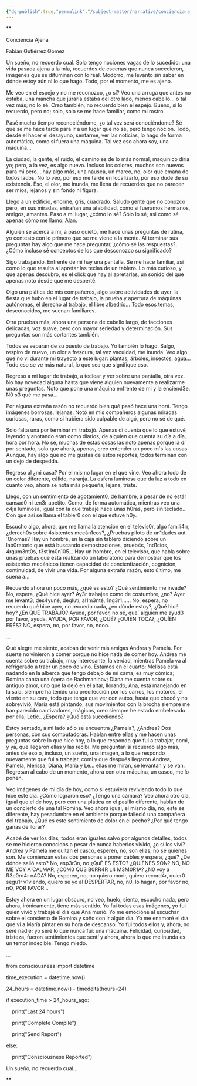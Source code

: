 ```yaml
---
{"dg-publish":true,"permalink":"/subject-matter/narrative/conciencia-ajena/"}
---
```


**

Conciencia Ajena

Fabián Gutiérrez Gómez

  

Un sueño, no recuerdo cual. Solo tengo nociones vagas de lo sucedido: una vida pasada ajena a la mía, recuerdos de escenas que nunca sucedieron, imágenes que se difuminan con lo real. Modorro, me levanto sin saber en dónde estoy aún ni lo que hago. Todo, por el momento, me es ajeno. 

  

Me veo en el espejo y no me reconozco, ¿o sí? Veo una arruga que antes no estaba, una mancha que juraría estaba del otro lado, menos cabello… o tal vez más; no lo sé. Creo también, no recuerdo bien el espejo. Bueno, sí lo recuerdo, pero no; solo, solo se me hace familiar, como mi rostro. 

  

Pasé mucho tiempo reconociéndome, ¿o tal vez será conociéndome? Sé que se me hace tarde para ir a un lugar que no sé, pero tengo noción. Todo, desde el hacer el desayuno, sentarme, ver las noticias, lo hago de forma automática, como si fuera una máquina. Tal vez eso ahora soy, una máquina…

  

La ciudad, la gente, el ruido, el camino es de lo más normal, maquínico diría yo; pero, a la vez, es algo nuevo. Incluso los colores, muchos son nuevos para mi pero… hay algo más, una nausea, un mareo, no, olor que emana de todos lados. No lo veo, por eso me tardé en localizarlo, por eso dude de su existencia. Eso, el olor, me inunda, me llena de recuerdos que no parecen ser míos, lejanos y sin fondo ni figura. 

  

Llego a un edificio, enorme, gris, cuadrado. Saludo gente que no conozco pero, en sus miradas, entrañan una afabilidad, como si fueramos hermanos, amigos, amantes. Paso a mi lugar, ¿cómo lo sé? Sólo lo sé, asi como sé apenas cómo me llamo: Alan.

  

Alguien se acerca a mi, a paso quieto, me hace unas preguntas de rutina, yo contesto con lo primero que se me viene a la mente. Al terminar sus preguntas hay algo que me hace preguntar, ¿cómo sé las respuestas?, ¿Cómo incluso sé conceptos de los que desconozco su significado?

  

Sigo trabajando. Enfrente de mi hay una pantalla. Se me hace familiar, así como lo que resulta al apretar las teclas de un tablero. Lo más curioso, y que apenas descubro, es el click que hay al apretarlas, un sonido del que apenas noto desde que me desperté. 

  

Oigo una plática de mis compañeros, algo sobre actividades de ayer, la fiesta que hubo en el lugar de trabajo, la prueba y apertura de máquinas autónomas, el derecho al trabajo, el libre albedrío… Todo esos temas, desconocidos, me suenan familiares.

  

Otra pruebas más, ahora una persona de cabello largo, de facciones delicadas, voz suave, pero con mayor seriedad y determinación. Sus preguntas son más cortantes también.         

  

Todos se separan de su puesto de trabajo. Yo también lo hago. Salgo, respiro de nuevo, un olor a frescura, tal vez vacuidad, me inunda. Veo algo que no vi durante mi trayecto a este lugar: plantas, árboles, insectos, agua… Todo eso se ve más natural, lo que sea que signifique eso.

  

Regreso a mi lugar de trabajo, a teclear y ver sobre una pantalla, otra vez. No hay novedad alguna hasta que viene alguien nuevamente a realizarme unas preguntas. Noto que pone una máquina enfrente de mi y la enciend3e. N0 s3 qué me pasá…

  

Por alguna extraña razón no recuerdo bien qué pasó hace una horá. Tengo imágenes borrosas, lejanas. Notó en mis compañeros algunas miradas curiosas, raras, como si hubiera sido culpable de algó, pero no sé de qué. 

  

Solo falta una por terminar mi trabajó. Apenas di cuenta que lo que estuvé leyendo y anotando eran como diarios, de alguien que cuenta su día a día, hora por hora. No sé, muchas de estas cosas las noto apenas porque la dí por sentado, solo que ahorá, apenas, creo entender un poco m´s las cosas. Aunque, hay algo que no me gustaa de estos reportés, todos terminan con un dejo de despedda.

  

Regreso al ¿mi casa? Por el mismo lugar en el que vine. Veo ahora todo de un color diferente, cálido, naranja. La esfera luminosa que da luz a todo en cuanto veo, ahora se nota más pequéña, lejana, triste. 

  

Llego, con un sentimiento de agotamient0, de hambre, a pesar de no estár cansad0 ni ten3r apetito. Como, de forma automática, mientras veo una c4ja luminosa, igual con la que trabajé hace unas h0ras, pero sin teclado… Con que así se llama el tabler0 con el que estuve h0y. 

  

Escucho algo, ahora, que me llama la atención en el televis0r, algo famili4rr, ¿derech0s sobre 4sistentes mecán1cos?, ¿Pruebas piloto de un1dades aut´0nomas? Hay un hombre, en la caja sin tablero diciendo sobre un lab0ratorio que está buscando demostraciones, prueb4s, 1nd1cios, 4rgum3nt0s, t3st1m0n105… Hay un hombre, en el televisor, que habla sobre unas pruebas que está realizando un laboratorio para demostrar que los asistentes mecánicos tienen capacidad de concientización, cognición, continuidad, de vivir una vida. Por alguna extraña razón, esto último, me suena a…

  

Recuerdo ahora un poco más, ¿qué es esto? ¿Qué sentimiento me invade? No, espera, ¿Qué hice ayer? Ay3r trabajee como de costumbre, ¿no? Ayer me levant3, des4yuné, deglutí, al1m3nté, 1ng3r1…… No, espera, no recuerdo qué hice ayer, no recuedo nada, ¿en dónde estoy?, ¿Qué hicé hoy? ¿En QUÉ TRABAJO? Ayuda, por favor, no sé, que´ alguien me ayud3 por favor, ayuda, AYUDA, POR FAVOR, ¿QUÉ? ¿QUIÉN TOCA?, ¿QUÍÉN ERÉS? NO, espera, no, por favor, no, nooo. 

  

…

  

Qué alegre me siento, acaban de venir mis amigas Andrea y Pamela. Por suerte no vinieron a comer porque no hice nada de comer hoy. Andrea me cuenta sobre su trabajo, muy interesante, la verdad, mientras Pamela va al refrigerado a traer un poco de vino. Estamos en el cuarto: Melissa está nadando en la alberca que tengo debajo de mi cama, es muy cómica; Romina canta una ópera de Rachmaninov; Diana me cuenta sobre su antiguo amor, uno que la dejó en el altar, llorando; Ana, está manejando en la sala, siempre ha tenido una predilección por los carros, los motores, el viento en su cara, todo que tenga que ver con autos, hasta que chocó y no sobrevivió; María está pintando, sus movimientos con la brocha siempre me han parecido cautivadores, mágicos, creo siempre he estado embelesado por ella; Letic.. ¿Espera? ¿Qué está sucediendo?

  

Estoy sentado, a mi lado sólo se encuentra ¿Pamela?, ¿Andrea? Dos personas, con sus computadoras. Hablan entre ellas y me hacen unas preguntas sobre lo que hice hoy, a lo que respondo que fui a trabajar, comi, y ya, que llegaron ellas y las recibí. Me preguntan si recuerdo algo más, antes de eso o, incluso, un sueño, una imagen, a lo que respondo nuevamente que fui a trabajar, comi y que después llegaron Andrea, Pamela, Melissa, Diana, María y Le… ellas me miran, se levantan y se van. Regresan al cabo de un momento, ahora con otra máquina, un casco, me lo ponen.

  

Veo imágenes de mi día de hoy, como si estuviera reviviendo todo lo que hice este día. ¿Cómo lograron eso? ¿Tengo una cámara? Veo ahora otro día, igual que el de hoy, pero con una plática en el pasillo diferente, hablan de un concierto de una tal Romina. Veo ahora igual, el mismo día, no, este es diferente, hay pesadumbre en el ambiente porque falleció una compañera del trabajo, ¿Qué es este sentimiento de dolor en el pecho? ¿Por qué tengo ganas de llorar?

  

Acabé de ver los días, todos eran iguales salvo por algunos detalles, todos se me hicieron conocidos a pesar de nunca haberlos vivido, ¿o sí los viví? Andrea y Pamela me quitan el casco, esperen, no, son ellas, no sé quienes son. Me comienzan estas dos personas a poner cables y espera, ¿qué? ¿De dónde salió esto? No, esp3r3n, no ¿QuÉ ES ESTO? ¿QUIENES SON? NO, NO ME VOY A CALMAR, ¿C0M0 QU3 B0RR4R L4 M3M0R1A? ¿N0 voy a R3c0rd4r nADA? No, esperen, no, no quiero morir, quiero record4r, quier0 segu1r v1viendo, quiero se yo al DESPERTAR, no, n0, lo hagan, por favor no, nO, POR FAVOR...

  

Estoy ahora en un lugar obscuro, no veo, huelo, siento, escucho nada, pero ahora, irónicamente, tiene más sentido. Yo fui todas esas imágenes, yo fui quien vivió y trabajé el día que Ana murió. Yo me emocióné al escuchar sobre el concierto de Romina y soño con ir algún día. Yo me enamoré el día que vi a María pintar en su hora de descanso. Yo fui todos ellos y, ahora, no seré nadie; yo seré lo que nunca fuí: una máquina. Felicidad, curiosidad, tristeza, fueron sentimientos que sentí y ahora, ahora lo que me inunda es un temor indecible. Tengo miedo. 

  

…

  

from consciousness import datetime

time_execution = datetime.now()

24_hours = datetime.now() - timedelta(hours=24)

if execution_time > 24_hours_ago:

    print("Last 24 hours")

    print("Complete Compile")

    print("Send Report")

else:

    print("Consciousness Reported")

  

Un sueño, no recuerdo cual…

**